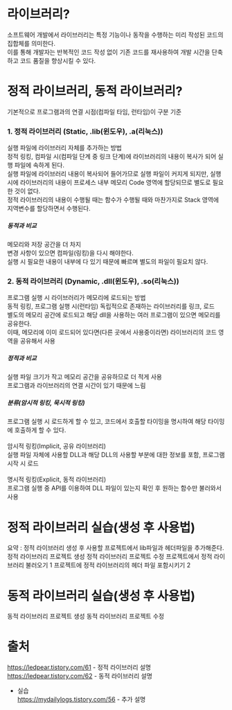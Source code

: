 # 라이브러리?
소프트웨어 개발에서 라이브러리는 특정 기능이나 동작을 수행하는 미리 작성된 코드의 집합체를 의미한다. <br/>
이를 통해 개발자는 반복적인 코드 작성 없이 기존 코드를 재사용하여 개발 시간을 단축하고 코드 품질을 향상시킬 수 있다. <br/>

# 정적 라이브러리, 동적 라이브러리?
기본적으로 프로그램과의 연결 시점(컴파일 타임, 런타임)이 구분 기준 <br/>

### 1. 정적 라이브러리 (Static, .lib(윈도우), .a(리눅스))
실행 파일에 라이브러리 자체를 추가하는 방법 <br/>
정적 링킹, 컴파일 시(컴파일 단계 중 링크 단계)에 라이브러리의 내용이 복사가 되어 실행 파일에 속하게 된다. <br/>
실행 파일에 라이브러리 내용이 복사되어 들어가므로 실행 파일이 커지게 되지만, 실행 시에 라이브러리의 내용이 프로세스 내부 메모리 Code 영역에 할당되므로 별도로 필요한 것이 없다. <br/>
정적 라이브러리의 내용이 수행될 때는 함수가 수행될 때와 마찬가지로 Stack 영역에 지역변수를 할당하면서 수행된다. <br/>

##### 동적과 비교 <br/>
메모리와 저장 공간을 더 차지 <br/> 
변경 사항이 있으면 컴파일(링킹)을 다시 해야한다. <br/>
실행 시 필요한 내용이 내부에 다 있기 때문에 빠르며 별도의 파일이 필요치 않다.<br/>

### 2. 동적 라이브러리 (Dynamic, .dll(윈도우), .so(리눅스))
프로그램 실행 시 라이브러리가 메모리에 로드되는 방법 <br/>
동적 링킹, 프로그램 실행 시(런타임) 독립적으로 존재하는 라이브러리를 링크, 로드 <br/>
별도의 메모리 공간에 로드되고 해당 dll을 사용하는 여러 프로그램이 있으면 메모리를 공유한다. <br/>
이때, 메모리에 이미 로드되어 있다면(다른 곳에서 사용중이라면) 라이브러리의 코드 영역을 공유해서 사용 <br/>

##### 정적과 비교 <br/>
실행 파일 크기가 작고 메모리 공간을 공유하므로 더 적게 사용 <br/>
프로그램과 라이브러리의 연결 시간이 있기 때문에 느림 <br/>

##### 분류(암시적 링킹, 묵시적 링킹)
프로그램 실행 시 로드하게 할 수 있고, 코드에서 호출할 타이밍을 명시하여 해당 타이밍에 호출하게 할 수 있다. <br/><br/>
암시적 링킹(Implicit, 공유 라이브러리) <br/>
실행 파일 자체에 사용할 DLL과 해당 DLL의 사용할 부분에 대한 정보를 포함, 프로그램 시작 시 로드 <br/><br/>
명시적 링킹(Explicit, 동적 라이브러리) <br/> 
프로그램 실행 중 API를 이용하여 DLL 파일이 있는지 확인 후 원하는 함수만 불러와서 사용 <br/>

# 정적 라이브러리 실습(생성 후 사용법)
요약 : 정적 라이브러리 생성 후 사용할 프로젝트에서 lib파일과 헤더파일을 추가해준다.
정적 라이브러리 프로젝트 생성
정적 라이브러리 프로젝트 수정
프로젝트에서 정적 라이브러리 불러오기
1 프로젝트에 정적 라이브러리의 헤더 파일 포함시키기
2 

# 동적 라이브러리 실습(생성 후 사용법)
동적 라이브러리 프로젝트 생성
동적 라이브러리 프로젝트 수정



# 출처
https://ledpear.tistory.com/61 - 정적 라이브러리 설명 <br/>
https://ledpear.tistory.com/62 - 동적 라이브러리 설명 <br/>
- 실습 <br/>
https://mydailylogs.tistory.com/56 - 추가 설명<br/>

